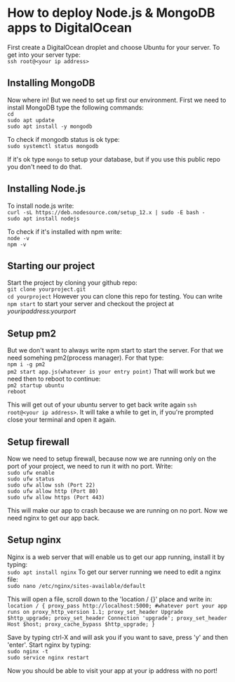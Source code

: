 # How to deploy Node.js & MongoDB apps to DigitalOcean

First create a DigitalOcean droplet and choose Ubuntu for your server. To get into your server type:<br />
`ssh root@<your ip address>`

## Installing MongoDB

Now where in! But we need to set up first our environment. First we need to install MongoDB type the following commands:<br />
`cd`<br />
`sudo apt update`<br />
`sudo apt install -y mongodb`<br />

To check if mongodb status is ok type:<br />
`sudo systemctl status mongodb`

If it's ok type `mongo` to setup your database, but if you use this public repo you don't need to do that.

## Installing Node.js

To install node.js write:<br />
`curl -sL https://deb.nodesource.com/setup_12.x | sudo -E bash -`<br />
`sudo apt install nodejs`

To check if it's installed with npm write:<br />
`node -v`<br />
`npm -v`

## Starting our project

Start the project by cloning your github repo:<br />
`git clone yourproject.git`<br />
`cd yourproject`
However you can clone this repo for testing.
You can write `npm start` to start your server and checkout the project at _youripaddress:yourport_

## Setup pm2

But we don't want to always write npm start to start the server. For that we need somehing pm2(process manager). For that type:<br />
`npm i -g pm2`<br />
`pm2 start app.js(whatever is your entry point)`
That will work but we need then to reboot to continue:<br />
`pm2 startup ubuntu`<br />
`reboot`

This will get out of your ubuntu server to get back write again `ssh root@<your ip address>`.
It will take a while to get in, if you're prompted close your terminal and open it again.

## Setup firewall

Now we need to setup firewall, because now we are running only on the port of your project, we need to run it with no port. Write:<br />
`sudo ufw enable`<br />
`sudo ufw status`<br />
`sudo ufw allow ssh (Port 22)`<br />
`sudo ufw allow http (Port 80)`<br />
`sudo ufw allow https (Port 443)`

This will make our app to crash because we are running on no port. Now we need nginx to get our app back.

## Setup nginx

Nginx is a web server that will enable us to get our app running, install it by typing:<br />
`sudo apt install nginx`
To get our server running we need to edit a nginx file:<br />
`sudo nano /etc/nginx/sites-available/default`

This will open a file, scroll down to the 'location / {}' place and write in:<br />
`
    location / {
        proxy_pass http://localhost:5000; #whatever port your app runs on
        proxy_http_version 1.1;
        proxy_set_header Upgrade $http_upgrade;
        proxy_set_header Connection 'upgrade';
        proxy_set_header Host $host;
        proxy_cache_bypass $http_upgrade;
    }
`

Save by typing ctrl-X and will ask you if you want to save, press 'y' and then 'enter'.
Start nginx by typing:<br />
`sudo nginx -t`<br />
`sudo service nginx restart`

Now you should be able to visit your app at your ip address with no port!


